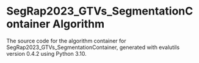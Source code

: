 # SegRap2023_GTVs_SegmentationContainer Algorithm

The source code for the algorithm container for
SegRap2023_GTVs_SegmentationContainer, generated with
evalutils version 0.4.2
using Python 3.10.
